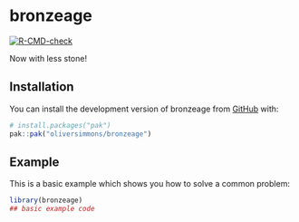 
# bronzeage

<!-- badges: start -->
[![R-CMD-check](https://github.com/oliversimmons/bronzeage/actions/workflows/R-CMD-check.yaml/badge.svg)](https://github.com/oliversimmons/bronzeage/actions/workflows/R-CMD-check.yaml)
<!-- badges: end -->


Now with less stone!

## Installation

You can install the development version of bronzeage from [GitHub](https://github.com/) with:

``` r
# install.packages("pak")
pak::pak("oliversimmons/bronzeage")
```

## Example

This is a basic example which shows you how to solve a common problem:

``` r
library(bronzeage)
## basic example code
```

